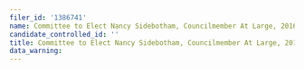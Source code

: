 ```yaml
---
filer_id: '1386741'
name: Committee to Elect Nancy Sidebotham, Councilmember At Large, 2016
candidate_controlled_id: ''
title: Committee to Elect Nancy Sidebotham, Councilmember At Large, 2016
data_warning: 
---
```

